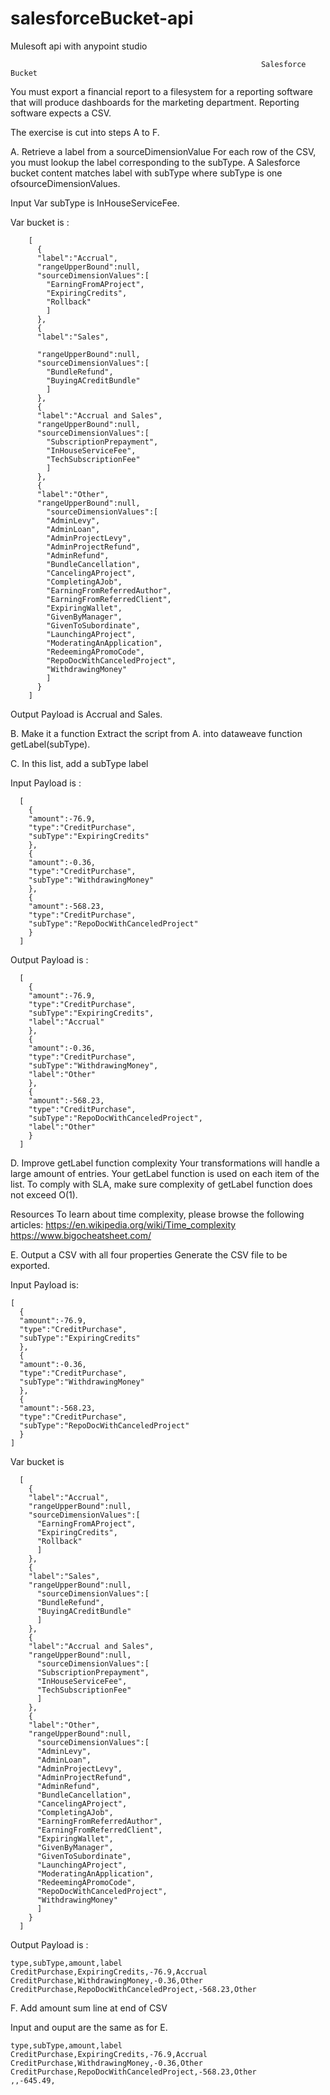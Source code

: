 # salesforceBucket-api
Mulesoft api with anypoint studio


                                                            Salesforce Bucket

You must export a financial report to a filesystem for a reporting software that will produce dashboards for the marketing department.
Reporting software expects a CSV.

The exercise is cut into steps A to F.

A. Retrieve a label from a sourceDimensionValue
  For each row of the CSV, you must lookup the label corresponding to the subType.
  A Salesforce bucket content matches label with subType where subType is one ofsourceDimensionValues.

Input
Var subType is InHouseServiceFee.

Var bucket is :

        [
          {
          "label":"Accrual",
          "rangeUpperBound":null,
          "sourceDimensionValues":[
            "EarningFromAProject",
            "ExpiringCredits",
            "Rollback"
            ]
          },
          {
          "label":"Sales",

          "rangeUpperBound":null,
          "sourceDimensionValues":[
            "BundleRefund",
            "BuyingACreditBundle"
            ]
          },
          {
          "label":"Accrual and Sales",
          "rangeUpperBound":null,
          "sourceDimensionValues":[
            "SubscriptionPrepayment",
            "InHouseServiceFee",
            "TechSubscriptionFee"
            ]
          },
          {
          "label":"Other",
          "rangeUpperBound":null,
            "sourceDimensionValues":[
            "AdminLevy",
            "AdminLoan",
            "AdminProjectLevy",
            "AdminProjectRefund",
            "AdminRefund",
            "BundleCancellation",
            "CancelingAProject",
            "CompletingAJob",
            "EarningFromReferredAuthor",
            "EarningFromReferredClient",
            "ExpiringWallet",
            "GivenByManager",
            "GivenToSubordinate",
            "LaunchingAProject",
            "ModeratingAnApplication",
            "RedeemingAPromoCode",
            "RepoDocWithCanceledProject",
            "WithdrawingMoney"
            ]
          }
        ]

Output
Payload is Accrual and Sales.

B. Make it a function
Extract the script from A. into dataweave function getLabel(subType).

C. In this list, add a subType label

Input
Payload is :

      [
        {
        "amount":-76.9,
        "type":"CreditPurchase",
        "subType":"ExpiringCredits"
        },
        {
        "amount":-0.36,
        "type":"CreditPurchase",
        "subType":"WithdrawingMoney"
        },
        {
        "amount":-568.23,
        "type":"CreditPurchase",
        "subType":"RepoDocWithCanceledProject"
        }
      ]

Output
Payload is :

      [
        {
        "amount":-76.9,
        "type":"CreditPurchase",
        "subType":"ExpiringCredits",
        "label":"Accrual"
        },
        {
        "amount":-0.36,
        "type":"CreditPurchase",
        "subType":"WithdrawingMoney",
        "label":"Other"
        },
        {
        "amount":-568.23,
        "type":"CreditPurchase",
        "subType":"RepoDocWithCanceledProject",
        "label":"Other"
        }
      ]

D. Improve getLabel function complexity
Your transformations will handle a large amount of entries. Your getLabel function is used on each item of the list. To comply with SLA, make
sure complexity of getLabel function does not exceed O(1).

Resources
To learn about time complexity, please browse the following articles:
https://en.wikipedia.org/wiki/Time_complexity
https://www.bigocheatsheet.com/

E. Output a CSV with all four properties
Generate the CSV file to be exported.

Input
Payload is: 

    [
      {
      "amount":-76.9,
      "type":"CreditPurchase",
      "subType":"ExpiringCredits"
      },
      {
      "amount":-0.36,
      "type":"CreditPurchase",
      "subType":"WithdrawingMoney"
      },
      {
      "amount":-568.23,
      "type":"CreditPurchase",
      "subType":"RepoDocWithCanceledProject"
      }
    ]

Var bucket is

      [
        {
        "label":"Accrual",
        "rangeUpperBound":null,
        "sourceDimensionValues":[
          "EarningFromAProject",
          "ExpiringCredits",
          "Rollback"
          ]
        },
        {
        "label":"Sales",
        "rangeUpperBound":null,
          "sourceDimensionValues":[
          "BundleRefund",
          "BuyingACreditBundle"
          ]
        },
        {
        "label":"Accrual and Sales",
        "rangeUpperBound":null,
          "sourceDimensionValues":[
          "SubscriptionPrepayment",
          "InHouseServiceFee",
          "TechSubscriptionFee"
          ]
        },
        {
        "label":"Other",
        "rangeUpperBound":null,
          "sourceDimensionValues":[
          "AdminLevy",
          "AdminLoan",
          "AdminProjectLevy",
          "AdminProjectRefund",
          "AdminRefund",
          "BundleCancellation",
          "CancelingAProject",
          "CompletingAJob",
          "EarningFromReferredAuthor",
          "EarningFromReferredClient",
          "ExpiringWallet",
          "GivenByManager",
          "GivenToSubordinate",
          "LaunchingAProject",
          "ModeratingAnApplication",
          "RedeemingAPromoCode",
          "RepoDocWithCanceledProject",
          "WithdrawingMoney"
          ]
        }
      ]

Output
Payload is :

    type,subType,amount,label
    CreditPurchase,ExpiringCredits,-76.9,Accrual
    CreditPurchase,WithdrawingMoney,-0.36,Other
    CreditPurchase,RepoDocWithCanceledProject,-568.23,Other

F. Add amount sum line at end of CSV

Input and ouput are the same as for E.

    type,subType,amount,label
    CreditPurchase,ExpiringCredits,-76.9,Accrual
    CreditPurchase,WithdrawingMoney,-0.36,Other
    CreditPurchase,RepoDocWithCanceledProject,-568.23,Other
    ,,-645.49,
